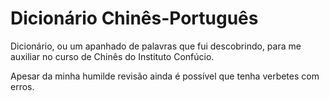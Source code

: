 Dicionário Chinês-Português
===========================

Dicionário, ou um apanhado de palavras que fui descobrindo,
para me auxiliar no curso de Chinês do Instituto Confúcio.

Apesar da minha humilde revisão ainda é possível que tenha
verbetes com erros.

